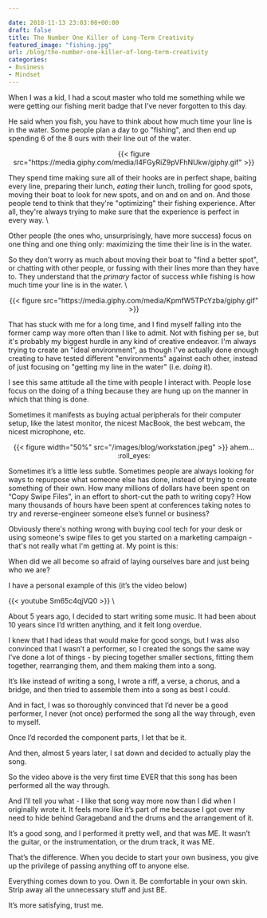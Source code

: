 ```yaml
---

date: 2018-11-13 23:03:08+00:00
draft: false
title: The Number One Killer of Long-Term Creativity
featured_image: "fishing.jpg"
url: /blog/the-number-one-killer-of-long-term-creativity
categories:
- Business
- Mindset
---
```


When I was a kid, I had a scout master who told me something while we were getting our fishing merit badge that I've 
never forgotten to this day.

He said when you fish, you have to think about how much time your line is in the water. Some people plan a day to go 
"fishing", and then end up spending 6 of the 8 ours with their line out of the water. 

<center>
{{< figure src="https://media.giphy.com/media/l4FGyRiZ9pVFhNUkw/giphy.gif" >}}
</center>


They spend time making sure all of their hooks are in perfect shape, baiting every line, preparing their lunch, _eating_ 
their lunch, trolling for good spots, moving their boat to look for new spots, and on and on and on. And those people 
tend to think that they're "optimizing" their fishing experience. After all, they're always trying to make sure that the
 experience is perfect in every way. \

Other people (the ones who, unsurprisingly, have more success) focus on one thing and one thing only: maximizing the time
their line is in the water. 

So they don't worry as much about moving their boat to "find a better spot", or chatting 
with other people, or fussing with their lines more than they have to. They understand that the _primary_ factor of 
success while fishing is how much time your line is in the water. \

<center>
{{< figure src="https://media.giphy.com/media/KpmfW5TPcYzba/giphy.gif" >}}
</center>

That has stuck with me for a long time, and I find myself falling into the former camp way more often than I like to 
admit. Not with fishing per se, but it's probably my biggest hurdle in any kind of creative endeavor. I'm always trying 
to create an "ideal environment", as though I've actually done enough creating to have tested different "environments" 
against each other, instead of just focusing on "getting my line in the water" (i.e. _doing_ it).

I see this same attitude all the time with people I interact with. People lose focus on the doing of a thing because 
they are hung up on the manner in which that thing is done.

Sometimes it manifests as buying actual peripherals for their computer setup, like the latest monitor, the nicest MacBook, 
the best webcam, the nicest microphone, etc. 

<center>
{{< figure width="50%" src="/images/blog/workstation.jpeg" >}}
ahem... :roll_eyes:
</center>

Sometimes it’s a little less subtle. Sometimes people are always looking for ways to repurpose what someone else has 
done, instead of trying to create something of their own. How many millions of dollars have been spent on “Copy Swipe 
Files”, in an effort to short-cut the path to writing copy? How many thousands of hours have been spent at conferences 
taking notes to try and reverse-engineer someone else’s funnel or business?

Obviously there's nothing wrong with buying cool tech for your desk or using someone's swipe files to get you started 
on a marketing campaign - that's not really what I'm getting at. My point is this:

When did we all become so afraid of laying ourselves bare and just being who we are?

I have a personal example of this (it’s the video below)

{{< youtube Sm65c4qjVQ0 >}} \

About 5 years ago, I decided to start writing some music. It had been about 10 years since I’d written anything, and it 
felt long overdue.

I knew that I had ideas that would make for good songs, but I was also convinced that I wasn’t a performer, so I created
 the songs the same way I’ve done a lot of things - by piecing together smaller sections, fitting them together, 
 rearranging them, and them making them into a song.

It’s like instead of writing a song, I wrote a riff, a verse, a chorus, and a bridge, and then tried to assemble them 
into a song as best I could.

And in fact, I was so thoroughly convinced that I’d never be a good performer, I never (not once) performed the song all 
the way through, even to myself.

Once I’d recorded the component parts, I let that be it.

And then, almost 5 years later, I sat down and decided to actually play the song.

So the video above is the very first time EVER that this song has been performed all the way through.

And I’ll tell you what - I like that song way more now than I did when I originally wrote it. It feels more like it’s 
part of me because I got over my need to hide behind Garageband and the drums and the arrangement of it.

It’s a good song, and I performed it pretty well, and that was ME. It wasn’t the guitar, or the instrumentation, or the
 drum track, it was ME.

That’s the difference. When you decide to start your own business, you give up the privilege of passing anything off to
 anyone else.

Everything comes down to you. Own it. Be comfortable in your own skin. Strip away all the unnecessary stuff and just BE.

It’s more satisfying, trust me. 











  
  
  


  
  
  

